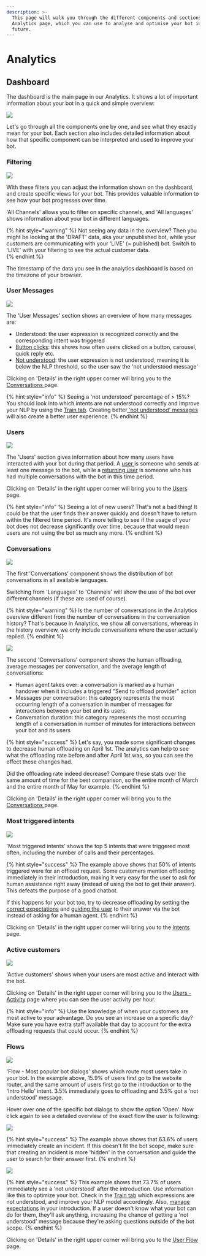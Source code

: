 ```yaml
---
description: >-
  This page will walk you through the different components and sections of our
  Analytics page, which you can use to analyse and optimise your bot in the
  future.
---
```


# Analytics

## Dashboard

The dashboard is the main page in our Analytics. It shows a lot of important information about your bot in a quick and simple overview:

![](../../.gitbook/assets/image%20%28560%29.png)

Let's go through all the components one by one, and see what they exactly mean for your bot. Each section also includes detailed information about how that specific component can be interpreted and used to improve your bot.

### Filtering

![](../../.gitbook/assets/image%20%28555%29.png)

With these filters you can adjust the information shown on the dashboard, and create specific views for your bot. This provides valuable information to see how your bot progresses over time.

'All Channels' allows you to filter on specific channels, and 'All languages' shows information about your bot in different languages.

{% hint style="warning" %}
Not seeing any data in the overview? Then you might be looking at the 'DRAFT'  data, aka your unpublished bot, while your customers are communicating with your 'LIVE' \(= published\) bot. Switch to 'LIVE' with your filtering to see the actual customer data.  
{% endhint %}

The timestamp of the data you see in the analytics dashboard is based on the timezone of your browser.

### User Messages

![](../../.gitbook/assets/image%20%28559%29.png)

The 'User Messages' section shows an overview of how many messages are:

* Understood: the user expression is recognized correctly and the corresponding intent was triggered
* [Button clicks](https://docs.chatlayer.ai/bot-answers/analytics/intents): this shows how often users clicked on a button, carousel, quick reply etc.
* [Not understood](https://docs.chatlayer.ai/bot-answers/analytics/intents): the user expression is not understood, meaning it is below the NLP threshold, so the user saw the 'not understood message'

Clicking on 'Details' in the right upper corner will bring you to the [Conversations ](https://docs.chatlayer.ai/bot-answers/analytics/conversations)page. 

{% hint style="info" %}
Seeing a 'not understood' percentage of &gt; 15%? You should look into which intents are not understood correctly and improve your NLP by using the [Train tab](https://docs.chatlayer.ai/understanding-users/natural-language-processing-nlp/tutorial-train-your-bot-based-on-actual-user-messages). Creating better[ 'not understood' messages](https://docs.chatlayer.ai/tips-and-best-practices/not-understood-bot-dialog) will also create a better user experience.
{% endhint %}

### Users

![](../../.gitbook/assets/image%20%28557%29.png)

The 'Users' section gives information about how many users have interacted with your bot during that period. A [user ](https://docs.chatlayer.ai/bot-answers/analytics/definitions#user)is someone who sends at least one message to the bot, while a [returning user](https://docs.chatlayer.ai/bot-answers/analytics/definitions#returning-user) is someone who has had multiple conversations with the bot in this time period.

Clicking on 'Details' in the right upper corner will bring you to the [Users](https://docs.chatlayer.ai/bot-answers/analytics/users) page. 

{% hint style="info" %}
Seeing a lot of new users? That's not a bad thing! It could be that the user finds their answer quickly and doesn't have to return within the filtered time period. It's more telling to see if the usage of your bot does not decrease significantly over time, because that would mean users are not using the bot as much any more.
{% endhint %}

### Conversations

![](../../.gitbook/assets/image%20%28558%29.png)

The first 'Conversations' component shows the distribution of bot conversations in all available languages. 

Switching from 'Languages' to 'Channels' will show the use of the bot over different channels \(if these are used of course\).

{% hint style="warning" %}
Is the number of conversations in the Analytics overview different from the number of conversations in the conversation history? That's because in Analytics, we show all conversations, whereas in the history overview, we only include conversations where the user actually replied.
{% endhint %}

![](../../.gitbook/assets/image%20%28551%29.png)

The second 'Conversations' component shows the human offloading, average messages per conversation, and the average length of conversations:

* Human agent takes over: a conversation is marked as a human handover when it includes a triggered "Send to offload provider" action
* Messages per conversation: this category represents the most occurring length of a conversation in number of messages for interactions between your bot and its users.
* Conversation duration: this category represents the most occurring length of a conversation in number of minutes for interactions between your bot and its users

{% hint style="success" %}
Let's say, you made some significant changes to decrease human offloading on April 1st. The analytics can help to see what the offloading rate before and after April 1st was, so you can see the effect these changes had.   
  
Did the offloading rate indeed decrease? Compare these stats over the same amount of time for the best comparison, so the entire month of March and the entire month of May for example.
{% endhint %}

Clicking on 'Details' in the right upper corner will bring you to the [Conversations ](https://docs.chatlayer.ai/bot-answers/analytics/conversations)page. 

### Most triggered intents

![](../../.gitbook/assets/image%20%28561%29.png)

'Most triggered intents' shows the top 5 intents that were triggered most often, including the number of calls and their percentages.

{% hint style="success" %}
The example above shows that 50% of intents triggered were for an offload request. Some customers mention offloading immediately in their introduction, making it very easy for the user to ask for human assistance right away \(instead of using the bot to get their answer\). This defeats the purpose of a good chatbot.

If this happens for your bot too, try to decrease offloading by setting the[ correct expectations](https://docs.chatlayer.ai/tips-and-best-practices/what-makes-a-good-chatbot#2-set-the-right-expectations) and [guiding the user](https://docs.chatlayer.ai/tips-and-best-practices/what-makes-a-good-chatbot#3-guide-the-user) to their answer via the bot instead of asking for a human agent. 
{% endhint %}

Clicking on 'Details' in the right upper corner will bring you to the [Intents ](https://docs.chatlayer.ai/bot-answers/analytics/intents)page. 

### Active customers

![](../../.gitbook/assets/image%20%28552%29.png)

'Active customers' shows when your users are most active and interact with the bot.

Clicking on 'Details' in the right upper corner will bring you to the [Users - Activity](https://docs.chatlayer.ai/bot-answers/analytics/users) page where you can see the user activity per hour. 

{% hint style="info" %}
Use the knowledge of when your customers are most active to your advantage. Do you see an increase on a specific day? Make sure you have extra staff available that day to account for the extra offloading requests that could occur.
{% endhint %}

### Flows

![](../../.gitbook/assets/image%20%28556%29.png)

'Flow - Most popular bot dialogs' shows which route most users take in your bot. In the example above, 15.9% of users first go to the website router, and the same amount of users first go to the introduction or to the 'Intro Hello' intent. 3.5% immediately goes to offloading and 3.5% got a 'not understood' message.

Hover over one of the specific bot dialogs to show the option 'Open'. Now click again to see a detailed overview of the exact flow the user is following:

![](../../.gitbook/assets/image%20%28554%29.png)

{% hint style="success" %}
The example above shows that 63.6% of users immediately create an incident. If this doesn't fit the bot scope, make sure that creating an incident is more 'hidden' in the conversation and guide the user to search for their answer first.
{% endhint %}

![](../../.gitbook/assets/image%20%28553%29.png)

{% hint style="success" %}
This example shows that 73.7% of users immediately see a 'not understood' after the introduction. Use information like this to optimize your bot. Check in the [Train tab](https://docs.chatlayer.ai/understanding-users/natural-language-processing-nlp/tutorial-train-your-bot-based-on-actual-user-messages) which expressions are not understood, and improve your NLP model accordingly. Also, [manage expectations](https://docs.chatlayer.ai/tips-and-best-practices/what-makes-a-good-chatbot#2-set-the-right-expectations) in your introduction. If a user doesn't know what your bot can do for them, they'll ask anything, increasing the chance of getting a 'not understood' message because they're asking questions outside of the bot scope.
{% endhint %}

Clicking on 'Details' in the right upper corner will bring you to the [User Flow](https://docs.chatlayer.ai/bot-answers/analytics/user-flow) page. 

